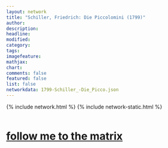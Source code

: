 ```yaml
---
layout: network
title: "Schiller, Friedrich: Die Piccolomini (1799)"
author:
description:
headline:
modified:
category:
tags: 
imagefeature: 
mathjax: 
chart: 
comments: false
featured: false
list: false
networkdata: 1799-Schiller_-Die_Picco.json
---
```

{% include network.html %}
{% include network-static.html %}
<div class="row">
  <div class="small-5 small-centered columns"><a href="/matrix86"><h1>follow me to the matrix</h1></a>
</div>
</div>
